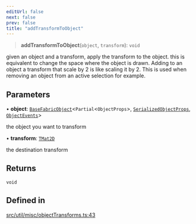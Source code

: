 ```yaml
---
editUrl: false
next: false
prev: false
title: "addTransformToObject"
---
```


> **addTransformToObject**(`object`, `transform`): `void`

given an object and a transform, apply the transform to the object.
this is equivalent to change the space where the object is drawn.
Adding to an object a transform that scale by 2 is like scaling it by 2.
This is used when removing an object from an active selection for example.

## Parameters

• **object**: [`BaseFabricObject`](/api/classes/basefabricobject/)\<`Partial`\<`ObjectProps`\>, [`SerializedObjectProps`](/api/interfaces/serializedobjectprops/), [`ObjectEvents`](/api/interfaces/objectevents/)\>

the object you want to transform

• **transform**: [`TMat2D`](/api/type-aliases/tmat2d/)

the destination transform

## Returns

`void`

## Defined in

[src/util/misc/objectTransforms.ts:43](https://github.com/fabricjs/fabric.js/blob/a0b4adf41e0a1fd81824114cedd4c32bfb8cac25/src/util/misc/objectTransforms.ts#L43)
